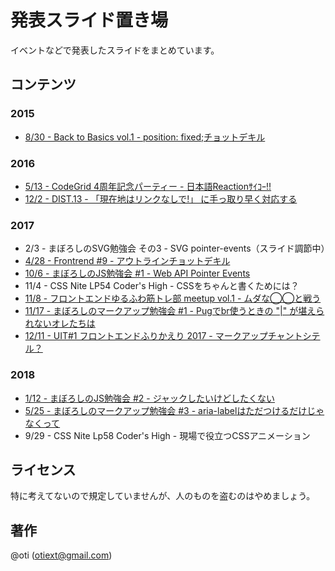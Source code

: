 # 発表スライド置き場

イベントなどで発表したスライドをまとめています。

## コンテンツ

### 2015

- [8/30 - Back to Basics vol.1 - position: fixed;チョットデキル](./2015/0830-Back_to_Basics_vol1/fixing-fixed.pdf)

### 2016

- [5/13 - CodeGrid 4周年記念パーティー - 日本語Reactionｻｲｺｰ!!](./2016/0513-CodeGrid_4th_Anniversary_Party/slack-reaction-decomoji.pdf)
- [12/2 - DIST.13 - 「現在地はリンクなしで!」 に手っ取り早く対応する](./2016/1202-DIST.13/smile-css-pointer-events-none.pdf)

### 2017

- 2/3 - まぼろしのSVG勉強会 その3 - SVG pointer-events（スライド調節中）
- [4/28 - Frontrend #9 - アウトラインチョットデキル](./2017/0428-Frontrend_%239/outline-for-you.pdf)
- [10/6 - まぼろしのJS勉強会 #1 - Web API Pointer Events](./2017/1006-mbrs_js_study_%231/webapi-pointer-events.pdf)
- 11/4 - CSS Nite LP54 Coder's High - CSSをちゃんと書くためには？
- [11/8 - フロントエンドゆるふわ筋トレ部 meetup vol.1 - ムダな◯◯と戦う](./2017/1108-frontend_yurufuwa_workout_meetup_vol.1/versus-superfluous-xx.pdf)
- [11/17 - まぼろしのマークアップ勉強会 #1 - Pugでbr使うときの "|" が堪えられないオレたちは](./2017/1117-mbrs_markup_study_%231/we-dont-accept-pug-pipe.pdf)
- [12/11 - UIT#1 フロントエンドふりかえり 2017 - マークアップチャントシテル？](./2017/1211-uit%231/can-you-markup.pdf)

### 2018

- [1/12 - まぼろしのJS勉強会 #2 - ジャックしたいけどしたくない](./2018/0112-mbrs_js_study_%232/why-scrolljack.pdf)
- [5/25 - まぼろしのマークアップ勉強会 #3 - aria-labelはただつけるだけじゃなくって](./2018/0525-mbrs_markup_study_%233/more-better-aria-label.pdf)
- 9/29 - CSS Nite Lp58 Coder's High - 現場で役立つCSSアニメーション

## ライセンス

特に考えてないので規定していませんが、人のものを盗むのはやめましょう。

## 著作

@oti (otiext@gmail.com)